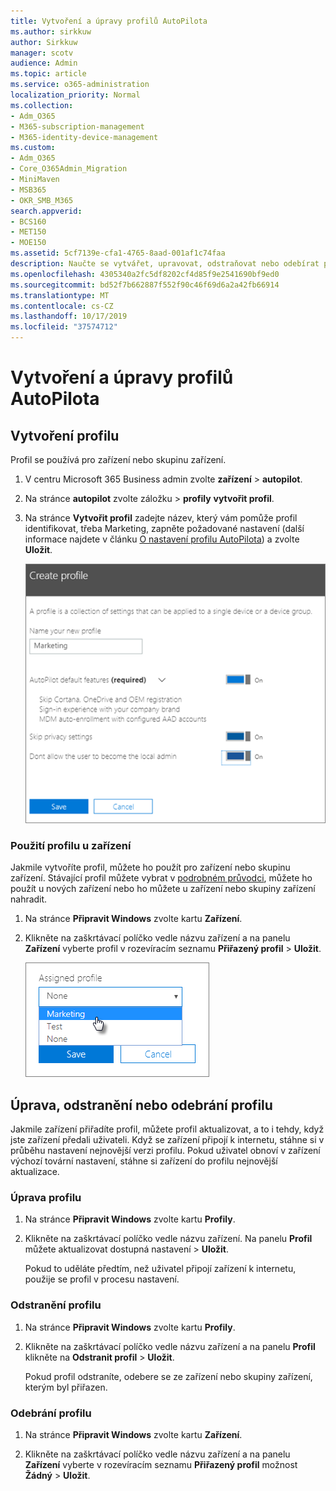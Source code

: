 ```yaml
---
title: Vytvoření a úpravy profilů AutoPilota
ms.author: sirkkuw
author: Sirkkuw
manager: scotv
audience: Admin
ms.topic: article
ms.service: o365-administration
localization_priority: Normal
ms.collection:
- Adm_O365
- M365-subscription-management
- M365-identity-device-management
ms.custom:
- Adm_O365
- Core_O365Admin_Migration
- MiniMaven
- MSB365
- OKR_SMB_M365
search.appverid:
- BCS160
- MET150
- MOE150
ms.assetid: 5cf7139e-cfa1-4765-8aad-001af1c74faa
description: Naučte se vytvářet, upravovat, odstraňovat nebo odebírat profily automatických Opilot.
ms.openlocfilehash: 4305340a2fc5df8202cf4d85f9e2541690bf9ed0
ms.sourcegitcommit: bd52f7b662887f552f90c46f69d6a2a42fb66914
ms.translationtype: MT
ms.contentlocale: cs-CZ
ms.lasthandoff: 10/17/2019
ms.locfileid: "37574712"
---
```

# <a name="create-and-edit-autopilot-profiles"></a>Vytvoření a úpravy profilů AutoPilota

## <a name="create-a-profile"></a>Vytvoření profilu

Profil se používá pro zařízení nebo skupinu zařízení.
  
1. V centru Microsoft 365 Business admin zvolte **zařízení** \> **autopilot**.
  
2. Na stránce **autopilot** zvolte záložku \> **profily** **vytvořit profil**.
    
3. Na stránce **Vytvořit profil** zadejte název, který vám pomůže profil identifikovat, třeba Marketing, zapněte požadované nastavení (další informace najdete v článku [O nastavení profilu AutoPilota](autopilot-profile-settings.md)) a zvolte **Uložit**.
    
    ![Enter name and turn on settings in the Create profile panel.](media/63b5a00d-6a5d-48d0-9557-e7531e80702a.png)
  
### <a name="apply-profile-to-a-device"></a>Použití profilu u zařízení

Jakmile vytvoříte profil, můžete ho použít pro zařízení nebo skupinu zařízení. Stávající profil můžete vybrat v [podrobném průvodci](add-autopilot-devices-and-profile.md), můžete ho použít u nových zařízení nebo ho můžete u zařízení nebo skupiny zařízení nahradit. 
  
1. Na stránce **Připravit Windows** zvolte kartu **Zařízení**. 
    
2. Klikněte na zaškrtávací políčko vedle názvu zařízení a na panelu **Zařízení** vyberte profil v rozevíracím seznamu **Přiřazený profil** \> **Uložit**.
    
    ![In the Device panel, select an Assigned profile to apply it.](media/ed0ce33f-9241-4403-a5de-2dddffdc6fb9.png)
  
## <a name="edit-delete-or-remove-a-profile"></a>Úprava, odstranění nebo odebrání profilu

Jakmile zařízení přiřadíte profil, můžete profil aktualizovat, a to i tehdy, když jste zařízení předali uživateli. Když se zařízení připojí k internetu, stáhne si v průběhu nastavení nejnovější verzi profilu. Pokud uživatel obnoví v zařízení výchozí tovární nastavení, stáhne si zařízení do profilu nejnovější aktualizace. 
  
### <a name="edit-a-profile"></a>Úprava profilu

1. Na stránce **Připravit Windows** zvolte kartu **Profily**. 
    
2. Klikněte na zaškrtávací políčko vedle názvu zařízení. Na panelu **Profil** můžete aktualizovat dostupná nastavení \> **Uložit**.
    
    Pokud to uděláte předtím, než uživatel připojí zařízení k internetu, použije se profil v procesu nastavení.
    
### <a name="delete-a-profile"></a>Odstranění profilu

1. Na stránce **Připravit Windows** zvolte kartu **Profily**. 
    
2. Klikněte na zaškrtávací políčko vedle názvu zařízení a na panelu **Profil** klikněte na **Odstranit profil** \> **Uložit**.
    
    Pokud profil odstraníte, odebere se ze zařízení nebo skupiny zařízení, kterým byl přiřazen.
    
### <a name="remove-a-profile"></a>Odebrání profilu

1. Na stránce **Připravit Windows** zvolte kartu **Zařízení**. 
    
2. Klikněte na zaškrtávací políčko vedle názvu zařízení a na panelu **Zařízení** vyberte v rozevíracím seznamu **Přiřazený profil** možnost **Žádný** \> **Uložit**.
    
